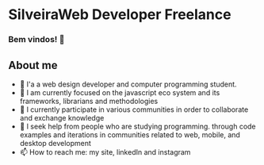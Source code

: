 # SilveiraWeb Developer Freelance
### Bem vindos! 👋
## About me

- 🔭 I'a a web design developer and computer programming student.
- 🌱 I am currently focused on the javascript eco system and its frameworks, librarians and methodologies
- 👯 I currently participate in various communities in order to collaborate and exchange knowledge
- 🤔 I seek help from people who are studying programming. through code examples and iterations in communities related to web, mobile, and desktop development
- 📫 How to reach me: my site, linkedIn and instagram

<!--
Este site foi construído usando [GitHub Pages](https://pages.github.com/).
Links relativos [Diretrizes de contribuição para este projeto](docs/CONTRIBUTING.md)
-->
